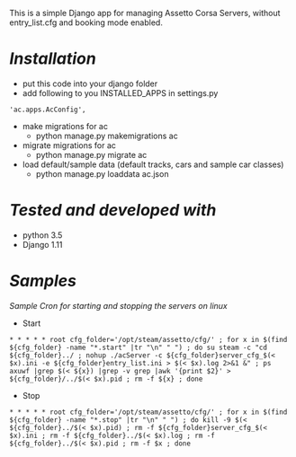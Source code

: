 This is a simple Django app for managing Assetto Corsa Servers, without entry_list.cfg and booking mode enabled.

# *Installation*
- put this code into your django folder
- add following to you INSTALLED_APPS in settings.py
```
'ac.apps.AcConfig',
```
- make migrations for ac
  - python manage.py makemigrations ac
- migrate migrations for ac
  - python manage.py migrate ac
- load default/sample data (default tracks, cars and sample car classes)
  - python manage.py loaddata ac.json

# *Tested and developed with*
- python 3.5
- Django 1.11

# *Samples*

*Sample Cron for starting and stopping the servers on linux*
- Start
```
* * * * * root cfg_folder='/opt/steam/assetto/cfg/' ; for x in $(find ${cfg_folder} -name "*.start" |tr "\n" " ") ; do su steam -c "cd ${cfg_folder}../ ; nohup ./acServer -c ${cfg_folder}server_cfg_$(< $x).ini -e ${cfg_folder}entry_list.ini > $(< $x).log 2>&1 &" ; ps axuwf |grep $(< ${x}) |grep -v grep |awk '{print $2}' > ${cfg_folder}/../$(< $x).pid ; rm -f ${x} ; done
```
- Stop
```
* * * * * root cfg_folder='/opt/steam/assetto/cfg/' ; for x in $(find ${cfg_folder} -name "*.stop" |tr "\n" " ") ; do kill -9 $(< ${cfg_folder}../$(< $x).pid) ; rm -f ${cfg_folder}server_cfg_$(< $x).ini ; rm -f ${cfg_folder}../$(< $x).log ; rm -f ${cfg_folder}../$(< $x).pid ; rm -f $x ; done
```
